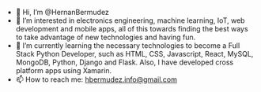 - 👋  Hi, I’m @HernanBermudez
- 👀  I’m interested in electronics engineering, machine learning, IoT, web development and mobile apps, all of this towards finding the best ways to take advantage of new technologies and having fun.
- 🌱  I’m currently learning the necessary technologies to become a Full Stack Python Developer, such as HTML, CSS, Javascript, React, MySQL, MongoDB, Python, Django and Flask. Also, I have developed cross platform apps using Xamarin.
- 📫  How to reach me: hbermudez.info@gmail.com

<!---
HernanBermudez/HernanBermudez is a ✨ special ✨ repository because its `README.md` (this file) appears on your GitHub profile.
You can click the Preview link to take a look at your changes.
--->
